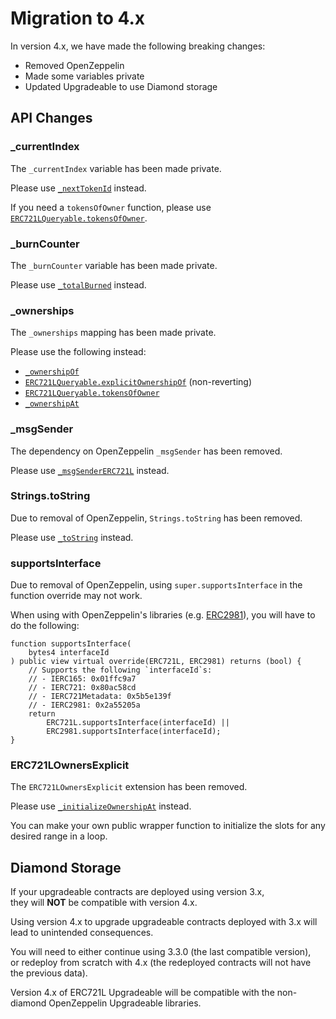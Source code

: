 # Migration to 4.x

In version 4.x, we have made the following breaking changes:

- Removed OpenZeppelin
- Made some variables private
- Updated Upgradeable to use Diamond storage

## API Changes

### \_currentIndex

The `_currentIndex` variable has been made private.

Please use [`_nextTokenId`](erc721l.md#_nextTokenId) instead.

If you need a `tokensOfOwner` function, please use [`ERC721LQueryable.tokensOfOwner`](erc721l-queryable.md#tokensOfOwner).

### \_burnCounter

The `_burnCounter` variable has been made private.

Please use [`_totalBurned`](erc721l.md#_totalBurned) instead.

### \_ownerships

The `_ownerships` mapping has been made private.

Please use the following instead:
- [`_ownershipOf`](erc721l.md#_ownershipOf)
- [`ERC721LQueryable.explicitOwnershipOf`](erc721l-queryable.md#explicitOwnershipOf) (non-reverting)
- [`ERC721LQueryable.tokensOfOwner`](erc721l-queryable.md#tokensOfOwner)
- [`_ownershipAt`](erc721l.md#_ownershipAt)

### \_msgSender

The dependency on OpenZeppelin `_msgSender` has been removed.

Please use [`_msgSenderERC721L`](erc721l.md#_msgSenderERC721L) instead.

### Strings.toString

Due to removal of OpenZeppelin, `Strings.toString` has been removed.

Please use [`_toString`](erc721l.md#_toString) instead.

### supportsInterface

Due to removal of OpenZeppelin, using `super.supportsInterface` in the function override may not work.

When using with OpenZeppelin's libraries (e.g. [ERC2981](https://github.com/OpenZeppelin/openzeppelin-contracts/blob/master/contracts/token/common/ERC2981.sol)), you will have to do the following:

```solidity
function supportsInterface(
    bytes4 interfaceId
) public view virtual override(ERC721L, ERC2981) returns (bool) {
    // Supports the following `interfaceId`s:
    // - IERC165: 0x01ffc9a7
    // - IERC721: 0x80ac58cd
    // - IERC721Metadata: 0x5b5e139f
    // - IERC2981: 0x2a55205a
    return 
        ERC721L.supportsInterface(interfaceId) || 
        ERC2981.supportsInterface(interfaceId);
}
```

### ERC721LOwnersExplicit

The `ERC721LOwnersExplicit` extension has been removed. 

Please use [`_initializeOwnershipAt`](erc721l.md#_initializeOwnershipAt) instead.

You can make your own public wrapper function to initialize the slots for any desired range in a loop.

## Diamond Storage

If your upgradeable contracts are deployed using version 3.x,  
they will **NOT** be compatible with version 4.x.

Using version 4.x to upgrade upgradeable contracts deployed with 3.x will lead to unintended consequences.

You will need to either continue using 3.3.0 (the last compatible version),  
or redeploy from scratch with 4.x (the redeployed contracts will not have the previous data).

Version 4.x of ERC721L Upgradeable will be compatible with the non-diamond OpenZeppelin Upgradeable libraries.

